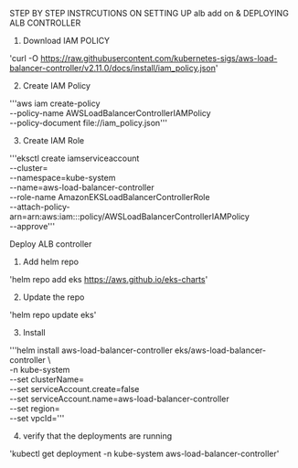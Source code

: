STEP BY STEP INSTRCUTIONS ON SETTING UP alb add on & DEPLOYING ALB CONTROLLER

1. Download IAM POLICY 

'curl -O https://raw.githubusercontent.com/kubernetes-sigs/aws-load-balancer-controller/v2.11.0/docs/install/iam_policy.json'

2. Create IAM Policy

'''aws iam create-policy \
    --policy-name AWSLoadBalancerControllerIAMPolicy \
    --policy-document file://iam_policy.json'''

3. Create IAM Role    

'''eksctl create iamserviceaccount \
  --cluster=<your-cluster-name> \
  --namespace=kube-system \
  --name=aws-load-balancer-controller \
  --role-name AmazonEKSLoadBalancerControllerRole \
  --attach-policy-arn=arn:aws:iam::<your-aws-account-id>:policy/AWSLoadBalancerControllerIAMPolicy \
  --approve'''

Deploy ALB controller

1. Add helm repo 

'helm repo add eks https://aws.github.io/eks-charts'

2. Update the repo 

'helm repo update eks'

3. Install 

'''helm install aws-load-balancer-controller eks/aws-load-balancer-controller \            
  -n kube-system \
  --set clusterName=<your-cluster-name> \
  --set serviceAccount.create=false \
  --set serviceAccount.name=aws-load-balancer-controller \
  --set region=<region> \
  --set vpcId=<your-vpc-id>'''

4. verify that the deployments are running 

'kubectl get deployment -n kube-system aws-load-balancer-controller'